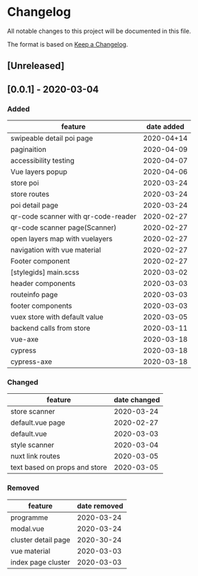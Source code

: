 # Changelog
All notable changes to this project will be documented in this file.

The format is based on [Keep a Changelog](https://keepachangelog.com/en/1.0.0/).

## [Unreleased]

## [0.0.1] - 2020-03-04
### Added
feature  | date added
------------- | -------------
swipeable detail poi page | 2020-04+14
paginaition | 2020-04-09
accessibility testing | 2020-04-07
Vue layers popup | 2020-04-06
store poi | 2020-03-24
store routes | 2020-03-24
poi detail page | 2020-03-24
qr-code scanner with qr-code-reader | 2020-02-27
qr-code scanner page(Scanner) | 2020-02-27
open layers map with vuelayers  | 2020-02-27
navigation with vue material  | 2020-02-27
Footer component  | 2020-02-27
[stylegids] main.scss | 2020-03-02
header components | 2020-03-03
routeinfo page | 2020-03-03
footer components | 2020-03-03
vuex store with default value | 2020-03-05
backend calls from store | 2020-03-11
vue-axe | 2020-03-18
cypress | 2020-03-18
cypress-axe | 2020-03-18


### Changed
feature  | date changed
------------- | -------------
store scanner | 2020-03-24
default.vue page | 2020-02-27
default.vue | 2020-03-03
style scanner  | 2020-03-04
nuxt link routes | 2020-03-05
text based on props and store | 2020-03-05

 ### Removed
 feature  | date removed
------------- | -------------
 programme | 2020-03-24
 modal.vue | 2020-03-24
 cluster detail page | 2020-30-24
 vue material | 2020-03-03
 index page cluster | 2020-03-03

 
 
